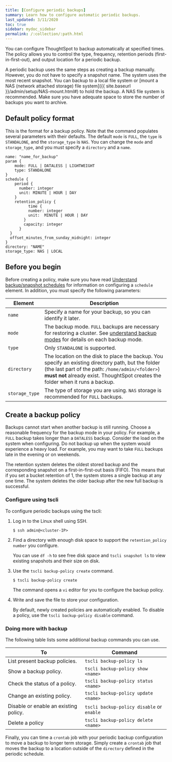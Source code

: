 ```yaml
---
title: [Configure periodic backups]
summary: Learn how to configure automatic periodic backups.
last_updated: 3/11/2020
toc: true
sidebar: mydoc_sidebar
permalink: /:collection/:path.html
---
```

You can configure ThoughtSpot to backup automatically at specified times. The policy allows you to control the type, frequency, retention periods (first-in-first-out), and output location for a periodic backup.

A periodic backup uses the same steps as creating a backup manually. However, you do not have to specify a snapshot name. The system uses the most recent snapshot. You can backup to a local file system or [mount a NAS (network attached storage) file system]({{ site.baseurl }}/admin/setup/NAS-mount.html#) to hold the backup. A NAS file system is recommended. Make sure you have adequate space to store the number of backups you want to archive.

## Default policy format

This is the format for a backup policy. Note that the command populates several parameters with their defaults. The default `mode` is `FULL`, the `type` is `STANDALONE`, and the `storage_type` is `NAS`. You can change the `mode` and `storage_type`, and you must specify a `directory` and a `name`. 

```
name: "name_for_backup"
param {
    mode: FULL | DATALESS | LIGHTWEIGHT
    type: STANDALONE
}
schedule {
    period {
      number: integer
      unit: MINUTE | HOUR | DAY
    }
    retention_policy {
          time {
          number: integer  
          unit:  MINUTE | HOUR | DAY
        }
        capacity: integer
      }
  }
  offset_minutes_from_sunday_midnight: integer
}
directory: "NAME"
storage_type: NAS | LOCAL  
```

## Before you begin
Before creating a policy, make sure you have read [Understand backup/snapshot
schedules](how-to-create-a-schedule.html) for information on configuring a
`schedule` element. In addition, you must specify the following parameters:

|Element|Description|
|-------|-----------|
|`name`|Specify a name for your backup, so you can identify it later.|
|`mode`|The backup mode. `FULL` backups are necessary for restoring a cluster. See [understand backup modes](backup-modes.html) for details on each backup mode.|
|`type`|Only `STANDALONE` is supported.|
|`directory`|The location on the disk to place the backup. You specify an existing directory path, but the folder (the last part of the path: `/home/admin/<folder>`) **must not** already exist. ThoughtSpot creates the folder when it runs a backup.|
|`storage_type`|The type of storage you are using. `NAS` storage is recommended for `FULL` backups.|

## Create a backup policy

Backups cannot start when another backup is still running. Choose a
reasonable frequency for the backup mode in your policy. For example, a `FULL` backup
takes longer than a `DATALESS` backup. Consider the load on the system when
configuring. Do not backup up when the system would experience a heavy load. For
example, you may want to take `FULL` backups late in the evening or on weekends.

The retention system deletes the oldest stored backup and the corresponding
snapshot on a first-in-first-out basis (FIFO). This means that if you set a
bucket retention of 1, the system stores a single backup at any one time. The
system deletes the older backup after the new full backup is successful.

### Configure using tscli

To configure periodic backups using the tscli:

1. Log in to the Linux shell using SSH.
    ```
    $ ssh admin@<cluster-IP>
    ```
2. Find a directory with enough disk space to support the `retention_policy number` you configure.

   You can use `df -h` to see free disk space and `tscli snapshot ls` to view existing snapshots and their size on disk.

3. Use the `tscli backup-policy create` command.
    ```
    $ tscli backup-policy create
    ```

   The command opens a `vi` editor for you to configure the backup policy.

4. Write and save the file to store your configuration.

   By default, newly created policies are automatically enabled. To disable a policy, use the `tscli backup-policy disable` command.


### Doing more with backup

The following table lists some additional backup commands you can use.

|To|Command|
|--|--------|
|List present backup policies.|`tscli backup-policy ls`|
|Show a backup policy.|`tscli backup-policy show <name>`|
|Check the status of a policy.|`tscli backup-policy status <name>`|
|Change an existing policy.|`tscli backup-policy update <name>`|
|Disable or enable an existing policy.|`tscli backup-policy disable` or `enable`|
|Delete a policy|`tscli backup-policy delete <name>`|

Finally, you can time a `crontab` job with your periodic backup configuration to
move a backup to longer term storage. Simply create a `crontab` job that moves
the backup to a location outside of the `directory` defined in the periodic
schedule.
